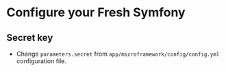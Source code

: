 Configure your Fresh Symfony
============================

Secret key
----------
 * Change `parameters.secret` from `app/microframework/config/config.yml` configuration file.
